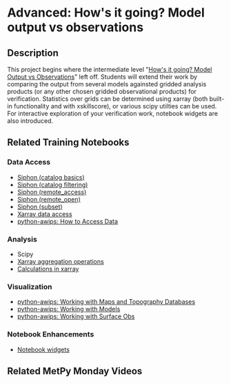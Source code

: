Advanced: How's it going? Model output vs observations
======================================================

## Description
This project begins where the intermediate level "[How's it going? Model Output vs Observations](model_vs_obs.md)" left off.
Students will extend their work by comparing the output from several models againsted gridded analysis products (or any other chosen gridded observational products) for verification.
Statistics over grids can be determined using xarray (both built-in functionality and with xskillscore), or various scipy utilties can be used.
For interactive exploration of your verification work, notebook widgets are also introduced.

## Related Training Notebooks

### Data Access
* [Siphon (catalog basics)](https://nbviewer.jupyter.org/github/Unidata/pyaos-ams-2021/blob/master/notebooks/dataAccess/siphon-catalog-basics.ipynb)
* [Siphon (catalog filtering)](https://nbviewer.jupyter.org/github/Unidata/pyaos-ams-2021/blob/master/notebooks/dataAccess/siphon-catalog-filtering.ipynb)
* [Siphon (remote_access)](https://nbviewer.jupyter.org/github/Unidata/pyaos-ams-2021/blob/master/notebooks/dataAccess/siphon-RemoteAccess.ipynb)
* [Siphon (remote_open)](https://nbviewer.jupyter.org/github/Unidata/pyaos-ams-2021/blob/master/notebooks/dataAccess/siphon-RemoteOpen.ipynb)
* [Siphon (subset)](https://nbviewer.jupyter.org/github/Unidata/pyaos-ams-2021/blob/master/notebooks/dataAccess/siphon-Subset.ipynb)
* [Xarray data access](https://nbviewer.jupyter.org/github/Unidata/pyaos-ams-2021/blob/master/notebooks/dataAccess/xarray_data_access.ipynb)
* [python-awips: How to Access Data](https://nbviewer.jupyter.org/github/Unidata/pyaos-ams-2021/blob/master/notebooks/dataAccess/python-awips-HowToAccessData.ipynb)

### Analysis
* Scipy
* [Xarray aggregation operations](https://nbviewer.jupyter.org/github/Unidata/pyaos-ams-2021/blob/master/notebooks/analysis/xarray_aggregations.ipynb)
* [Calculations in xarray](https://nbviewer.jupyter.org/github/Unidata/pyaos-ams-2021/blob/master/notebooks/analysis/xarray_calculations.ipynb)

### Visualization
* [python-awips: Working with Maps and Topography Databases](https://nbviewer.jupyter.org/github/Unidata/pyaos-ams-2021/blob/master/notebooks/visualization/python-awips-WorkingWithMapsTopoDatabases.ipynb)
* [python-awips: Working with Models](https://nbviewer.jupyter.org/github/Unidata/pyaos-ams-2021/blob/master/notebooks/visualization/python-awips-WorkingWithModels.ipynb)
* [python-awips: Working with Surface Obs](https://nbviewer.jupyter.org/github/Unidata/pyaos-ams-2021/blob/master/notebooks/visualization/python-awips-WorkingWithSurfaceObs.ipynb)

### Notebook Enhancements
* [Notebook widgets](https://nbviewer.jupyter.org/github/Unidata/pyaos-ams-2021/blob/master/notebooks/notebook_enhancements/NotebookWidgetsTraining.ipynb)

## Related MetPy Monday Videos
